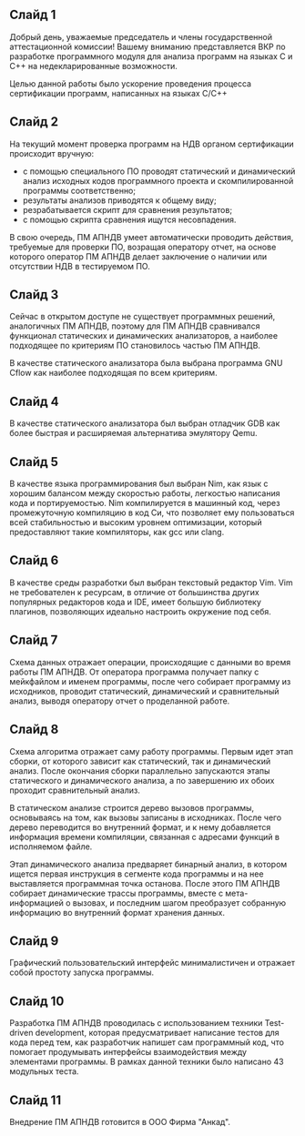 
## Слайд 1

Добрый день, уважаемые председатель и члены государственной аттестационной комиссии! 
Вашему вниманию представляется ВКР по разработке программного модуля для анализа программ на
языках C и C++ на недекларированные возможности.


Целью данной работы было ускорение проведения процесса сертификации программ,
написанных на языках C/C++


## Слайд 2

На текущий момент проверка программ на НДВ органом сертификации происходит вручную:

 - с помощью специального ПО проводят статический и динамический анализ 
   исходных кодов программного проекта и скомпилированной программы соответственно;
 - результаты анализов приводятся к общему виду;
 - резрабатывается скрипт для сравнения результатов;
 - с помощью скрипта сравнения ищутся несовпадения.

В свою очередь, ПМ АПНДВ умеет автоматически проводить действия, требуемые для проверки ПО, возращая оператору отчет,
на основе которого оператор ПМ АПНДВ делает заключение о наличии или отсутствии НДВ в тестируемом ПО.

## Слайд 3

Сейчас в открытом доступе не существует программных решений, аналогичных ПМ АПНДВ, поэтому
для ПМ АПНДВ сравнивался функционал статических и динамических анализаторов, а
наиболее подходящее по критериям ПО становилось частью ПМ АПНДВ.

В качестве статического анализатора была выбрана программа GNU Cflow как 
наиболее подходящая по всем критериям.

## Слайд 4

В качестве статического анализатора был выбран отладчик GDB как 
более быстрая и расширяемая альтернатива эмулятору Qemu.

## Слайд 5

В качестве языка программирования был выбран Nim, как язык с хорошим балансом между скоростью работы,
легкостью написания кода и портируемостью. Nim компилируется в машинный код, через
промежуточную компиляцию в код Си, что позволяет ему пользоваться всей стабильностью и высоким уровнем
оптимизации, который предоставляют такие компиляторы, как gcc или clang.

## Слайд 6

В качестве среды разработки был выбран текстовый редактор Vim. Vim не требователен к ресурсам, в отличие
от большинства других популярных редакторов кода и IDE, имеет большую библиотеку плагинов, позволяющих
идеально настроить окружение под себя. 

## Слайд 7

Схема данных отражает операции, происходящие с данными во время работы ПМ АПНДВ.
От оператора программа получает папку с мейкфайлом и именем программы, 
после чего собирает программу из исходников, проводит статический, динамический 
и сравнительный анализ, выводя оператору отчет о проделанной работе.

## Слайд 8

Схема алгоритма отражает саму работу программы. Первым идет этап сборки, от которого зависит
как статический, так и динамический анализ. После окончания сборки параллельно запускаются
этапы статического и динамического анализа, а по завершению их обоих проходит сравнительный анализ.

В статическом анализе строится дерево вызовов программы, основываясь на том, как вызовы записаны в исходниках.
После чего дерево переводится во внутренний формат, и к нему добавляется информация времени компиляции, связанная
с адресами функций в исполняемом файле.

Этап динамического анализа предваряет бинарный анализ, в котором ищется первая инструкция в сегменте кода программы
и на нее выставляется программная точка останова. После этого ПМ АПНДВ собирает динамические трассы программы, вместе
с мета-информацией о вызовах, и последним шагом преобразует собранную информацию во внутренний формат хранения данных.

## Слайд 9

Графический пользовательский интерфейс минималистичен и отражает собой простоту запуска программы.

## Слайд 10

Разработка ПМ АПНДВ проводилась с использованием техники Test-driven development,
которая предусматривает написание тестов для кода перед тем, как разработчик напишет
сам программный код, что помогает продумывать интерфейсы взаимодействия между элементами программы.
В рамках данной техники было написано 43 модульных теста.

## Слайд 11

Внедрение ПМ АПНДВ готовится в ООО Фирма "Анкад".

